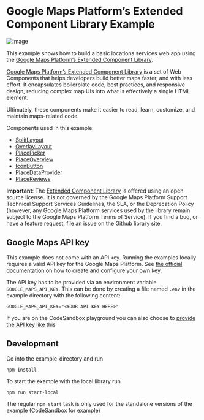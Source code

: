# Google Maps Platform’s Extended Component Library Example

![image](https://user-images.githubusercontent.com/39244966/208682692-d5b23518-9e51-4a87-8121-29f71e41c777.png)

This example shows how to build a basic locations services web app using the [Google Maps Platform’s Extended Component Library](https://github.com/googlemaps/extended-component-library/tree/main).

[Google Maps Platform’s Extended Component Library](https://github.com/googlemaps/extended-component-library/tree/main) is a set of Web Components that helps developers build better maps faster, and with less effort. It encapsulates boilerplate code, best practices, and responsive design, reducing complex map UIs into what is effectively a single HTML element.

Ultimately, these components make it easier to read, learn, customize, and maintain maps-related code.

Components used in this example:

- [SplitLayout](https://github.com/googlemaps/extended-component-library/blob/main/src/split_layout/README.md)
- [OverlayLayout](https://github.com/googlemaps/extended-component-library/blob/main/src/overlay_layout/README.md)
- [PlacePicker](https://github.com/googlemaps/extended-component-library/blob/main/src/place_picker/README.md)
- [PlaceOverview](https://github.com/googlemaps/extended-component-library/blob/main/src/place_overview/README.md)
- [IconButton](https://github.com/googlemaps/extended-component-library/blob/main/src/icon_button/README.md)
- [PlaceDataProvider](https://github.com/googlemaps/extended-component-library/blob/main/src/place_building_blocks/place_data_provider/README.md)
- [PlaceReviews](https://github.com/googlemaps/extended-component-library/blob/main/src/place_building_blocks/place_reviews/README.md)

**Important**:
The [Extended Component
Library](https://github.com/googlemaps/extended-component-library/tree/main) is
offered using an open source license. It is not governed by the Google Maps
Platform Support Technical Support Services Guidelines, the SLA, or the
Deprecation Policy (however, any Google Maps Platform services used by the
library remain subject to the Google Maps Platform Terms of Service). If you
find a bug, or have a feature request, file an issue on the Github library
site.

## Google Maps API key

This example does not come with an API key. Running the examples locally requires a valid API key for the Google Maps Platform.
See [the official documentation][get-api-key] on how to create and configure your own key.

The API key has to be provided via an environment variable `GOOGLE_MAPS_API_KEY`. This can be done by creating a
file named `.env` in the example directory with the following content:

```shell title=".env"
GOOGLE_MAPS_API_KEY="<YOUR API KEY HERE>"
```

If you are on the CodeSandbox playground you can also choose to [provide the API key like this](https://codesandbox.io/docs/learn/environment/secrets)

## Development

Go into the example-directory and run

```shell
npm install
```

To start the example with the local library run

```shell
npm run start-local
```

The regular `npm start` task is only used for the standalone versions of the example (CodeSandbox for example)

[get-api-key]: https://developers.google.com/maps/documentation/javascript/get-api-key
